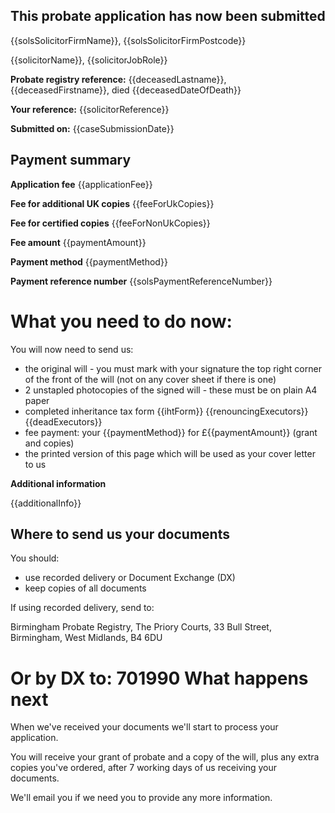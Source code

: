This probate application has now been submitted
-------------------------------------------------

{{solsSolicitorFirmName}}, {{solsSolicitorFirmPostcode}}

{{solicitorName}}, {{solicitorJobRole}}

**Probate registry reference:**
{{deceasedLastname}}, {{deceasedFirstname}}, died {{deceasedDateOfDeath}}

**Your reference:** {{solicitorReference}}

**Submitted on:** {{caseSubmissionDate}}

Payment summary
-------------------------------------------------
**Application fee** {{applicationFee}}

**Fee for additional UK copies** {{feeForUkCopies}}

**Fee for certified copies** {{feeForNonUkCopies}}

**Fee amount** {{paymentAmount}}

**Payment method** {{paymentMethod}}

**Payment reference number** {{solsPaymentReferenceNumber}}

What you need to do now:
==================================================

You will now need to send us:

*   the original will - you must mark with your signature the top right corner of the front of the will
    (not on any cover sheet if there is one)
*   2 unstapled photocopies of the signed will - these must be on plain A4 paper
*   completed inheritance tax form {{ihtForm}}
{{renouncingExecutors}}
{{deadExecutors}}
*   fee payment: your {{paymentMethod}} for £{{paymentAmount}} (grant and copies)
*   the printed version of this page which will be used as your cover letter to us

**Additional information**

{{additionalInfo}}

Where to send us your documents
-------------------------------

You should:

*   use recorded delivery or Document Exchange (DX)
*   keep copies of all documents

If using recorded delivery, send to:

Birmingham Probate Registry,
The Priory Courts,
33 Bull Street,
Birmingham,
West Midlands,
B4 6DU

Or by DX to: 701990
What happens next
=================

When we've received your documents we'll start to process your application.

You will receive your grant of probate and a copy of the will, plus any extra copies you've ordered, after 7 working days of us receiving your documents.

We'll email you if we need you to provide any more information.
